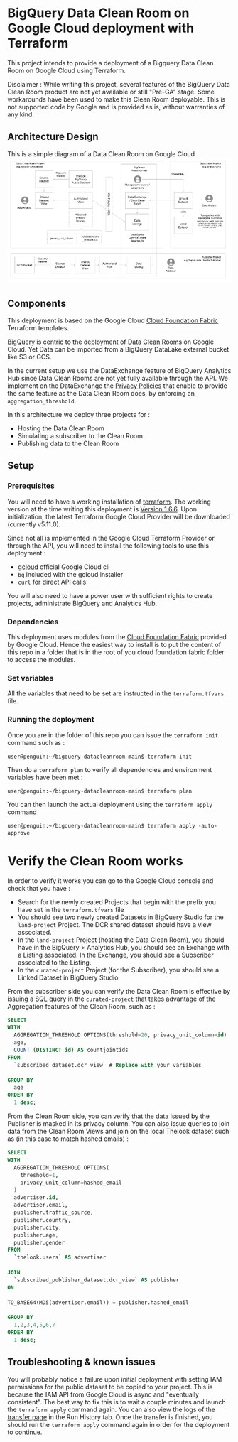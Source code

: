 # BigQuery Data Clean Room on Google Cloud deployment with Terraform
This project intends to provide a deployment of a Bigquery Data Clean Room on Google Cloud using Terraform.

Disclaimer : While writing this project, several features of the BigQuery Data Clean Room product are not yet available or still "Pre-GA" stage. Some workarounds have been used to make this Clean Room deployable. This is not supported code by Google and is provided as is, without warranties of any kind.

## Architecture Design

This is a simple diagram of a Data Clean Room on Google Cloud 
![diagram](./assets/cleanroom_arch.png)

## Components
This deployment is based on the Google Cloud [Cloud Foundation Fabric](https://github.com/GoogleCloudPlatform/cloud-foundation-fabric) Terraform templates.

[BigQuery](https://cloud.google.com/bigquery/docs/introduction) is centric to the deployment of [Data Clean Rooms](https://cloud.google.com/bigquery/docs/data-clean-rooms) on Google Cloud. Yet Data can be imported from a BigQuery DataLake external bucket like S3 or GCS. 

In the current setup we use the DataExchange feature of BigQuery Analytics Hub since Data Clean Rooms are not yet fully available through the API. We implement on the DataExchange the [Privacy Policies](https://cloud.google.com/bigquery/docs/privacy-policies#what_is_a_privacy_policy) that enable to provide the same feature as the Data Clean Room does, by enforcing an `aggregation_threshold`.

In this architecture we deploy three projects for : 
- Hosting the Data Clean Room
- Simulating a subscriber to the Clean Room
- Publishing data to the Clean Room 

## Setup

### Prerequisites
You will need to have a working installation of [terraform](https://developer.hashicorp.com/terraform/install). The working version at the time writing this deployment is [Version 1.6.6](https://releases.hashicorp.com/terraform/1.6.6/terraform_1.6.6_linux_amd64.zip). Upon initialization, the latest Terraform Google Cloud Provider will be downloaded (currently v5.11.0).

Since not all is implemented in the Google Cloud Terraform Provider or through the API, you will need to install the following tools to use this deployment :
- [gcloud](https://cloud.google.com/sdk/docs/install) official Google Cloud cli
- `bq` included with the gcloud installer
- `curl` for direct API calls

You will also need to have a power user with sufficient rights to create projects, administrate BigQuery and Analytics Hub.

### Dependencies
This deployment uses modules from the [Cloud Foundation Fabric](https://github.com/GoogleCloudPlatform/cloud-foundation-fabric) provided by Google Cloud. Hence the easiest way to install is to put the content of this repo in a folder that is in the root of you cloud foundation fabric folder to access the modules.

### Set variables
All the variables that need to be set are instructed in the `terraform.tfvars` file.

### Running the deployment
Once you are in the folder of this repo you can issue the `terraform init` command such as :
```
user@penguin:~/bigquery-datacleanroom-main$ terraform init 
```
Then do a `terraform plan` to verify all dependencies and environment variables have been met :
```
user@penguin:~/bigquery-datacleanroom-main$ terraform plan 
```
You can then launch the actual deployment using the `terraform apply` command
```
user@penguin:~/bigquery-datacleanroom-main$ terraform apply -auto-approve 
```

# Verify the Clean Room works
In order to verify it works you can go to the Google Cloud console and check that you have :
- Search for the newly created Projects that begin with the prefix you have set in the `terraform.tfvars` file
- You should see two newly created Datasets in BigQuery Studio for the `land-project` Project. The DCR shared dataset should have a view associated.
- In the `land-project` Project (hosting the Data Clean Room), you should have in the BigQuery > Analytics Hub, you should see an Exchange with a Listing associated. In the Exchange, you should see a Subscriber associated to the Listing.
- In the `curated-project` Project (for the Subscriber), you should see a Linked Dataset in BigQuery Studio

From the subscriber side you can verify the Data Clean Room is effective by issuing a SQL query in the `curated-project` that takes advantage of the Aggregation features of the Clean Room, such as :
```sql
SELECT
WITH
  AGGREGATION_THRESHOLD OPTIONS(threshold=20, privacy_unit_column=id) 
  age,
  COUNT (DISTINCT id) AS countjointids
FROM
  `subscribed_dataset.dcr_view` # Replace with your variables

GROUP BY
  age
ORDER BY
  1 desc;
```

From the Clean Room side, you can verify that the data issued by the Publisher is masked in its privacy column. You can also issue queries to join data from the Clean Room Views and join on the local Thelook dataset such as (in this case to match hashed emails) :
```sql
SELECT
WITH
  AGGREGATION_THRESHOLD OPTIONS(
    threshold=1, 
    privacy_unit_column=hashed_email
  ) 
  advertiser.id,
  advertiser.email,
  publisher.traffic_source,
  publisher.country,
  publisher.city,
  publisher.age,
  publisher.gender
FROM
  `thelook.users` AS advertiser

JOIN
  `subscribed_publisher_dataset.dcr_view` AS publisher
ON

TO_BASE64(MD5(advertiser.email)) = publisher.hashed_email

GROUP BY
  1,2,3,4,5,6,7
ORDER BY
  1 desc;
```

## Troubleshooting & known issues
You will probably notice a failure upon initial deployment with setting IAM permissions for the public dataset to be copied to your project. This is because the IAM API from Google Cloud is async and "eventually consistent". The best way to fix this is to wait a couple minutes and launch the `terraform apply` command again. You can also view the logs of the [transfer page](https://console.cloud.google.com/bigquery/transfers) in the Run History tab. Once the transfer is finished, you should run the `terraform apply` command again in order for the deployment to continue.
